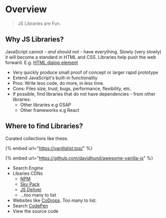 # Overview

> JS Libraries are Fun.

## Why JS Libraries?&#x20;

JavaScript cannot - _and should not_ - have everything. Slowly (very slowly) it will become a standard in HTML and CSS. Libraries help push the web forward. E.g. [HTML dialog element](https://developer.mozilla.org/en-US/docs/Web/HTML/Element/dialog)

* Very quickly produce small proof of concept or larger rapid prototype
* Extend JavaScript's built-in functionality
* Pros: Write less code, do more, in less time.
* Cons: Files size, trust, bugs, performance, flexibility, etc.
* If possible, find libraries that do not have dependencies - from other libraries:
  * Other libraries e.g GSAP
  * Other frameworks e.g React

## Where to find Libraries?

Curated collections like these.&#x20;

{% embed url="https://vanillalist.top/" %}

{% embed url="https://github.com/davidhund/awesome-vanilla-js" %}

* Search Engine
* Libaries CDNs
  * [NPM](https://www.npmjs.com/)
  * [Sky Pack](https://www.skypack.dev/)
  * [JS Deliver](https://www.jsdelivr.com/)
  * ...too many to list
* Websites like [CoDrops](https://www.coderdrops.com/). Too many to list.
* Search [CodePen](https://codepen.io/search)
* View the source code
